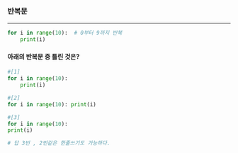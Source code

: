 ### 반복문

------

```python
for i in range(10):  # 0부터 9까지 반복 
	print(i)
```



#### 아래의 반복문 중 틀린 것은?

```python
#[1] 
for i in range(10):
	print(i)

#[2]
for i in range(10): print(i)

#[3]
for i in range(10):
print(i)

# 답 3번 , 2번같은 한줄쓰기도 가능하다.
```



